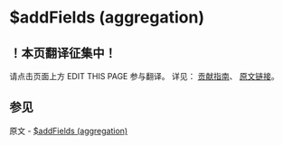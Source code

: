 # $addFields (aggregation)

## ！本页翻译征集中！

请点击页面上方 EDIT THIS PAGE 参与翻译。
详见：
[贡献指南]( https://github.com/JinMuInfo/MongoDB-Manual-zh/blob/master/CONTRIBUTING.md )、
[原文链接](  https://docs.mongodb.com/manual/reference/operator/aggregation/addFields/  )。

## 参见

原文 - [$addFields (aggregation)]( https://docs.mongodb.com/manual/reference/operator/aggregation/addFields/ )

